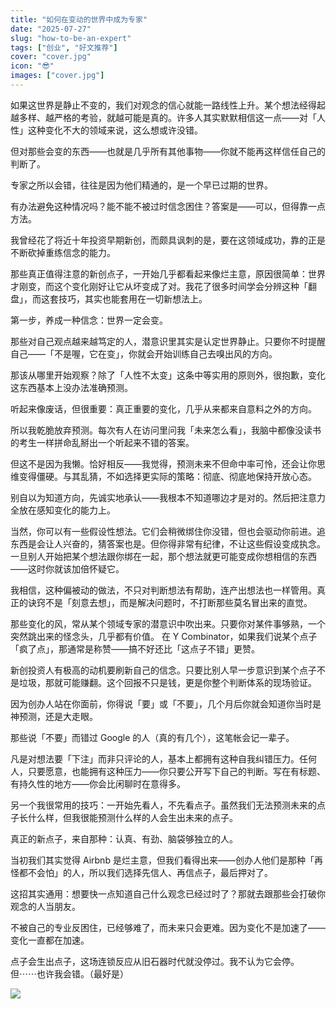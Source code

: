 ```yaml
---
title: "如何在变动的世界中成为专家"
date: "2025-07-27"
slug: "how-to-be-an-expert"
tags: ["创业", "好文推荐"]
cover: "cover.jpg"
icon: "😎"
images: ["cover.jpg"]
---
```

如果这世界是静止不变的，我们对观念的信心就能一路线性上升。某个想法经得起越多样、越严格的考验，就越可能是真的。许多人其实默默相信这一点——对「人性」这种变化不大的领域来说，这么想或许没错。



但对那些会变的东西——也就是几乎所有其他事物——你就不能再这样信任自己的判断了。



专家之所以会错，往往是因为他们精通的，是一个早已过期的世界。



有办法避免这种情况吗？能不能不被过时信念困住？答案是——可以，但得靠一点方法。



我曾经花了将近十年投资早期新创，而颇具讽刺的是，要在这领域成功，靠的正是不断砍掉重练信念的能力。



那些真正值得注意的新创点子，一开始几乎都看起来像烂主意，原因很简单：世界才刚变，而这个变化刚好让它从坏变成了对。我花了很多时间学会分辨这种「翻盘」，而这套技巧，其实也能套用在一切新想法上。



第一步，养成一种信念：世界一定会变。



那些对自己观点越来越笃定的人，潜意识里其实是认定世界静止。只要你不时提醒自己——「不是喔，它在变」，你就会开始训练自己去嗅出风的方向。



那该从哪里开始观察？除了「人性不太变」这条中等实用的原则外，很抱歉，变化这东西基本上没办法准确预测。



听起来像废话，但很重要：真正重要的变化，几乎从来都来自意料之外的方向。



所以我乾脆放弃预测。每次有人在访问里问我「未来怎么看」，我脑中都像没读书的考生一样拼命乱掰出一个听起来不错的答案。



但这不是因为我懒。恰好相反——我觉得，预测未来不但命中率可怜，还会让你思维变得僵硬。与其乱猜，不如选择更实际的策略：彻底、彻底地保持开放心态。



别自以为知道方向，先诚实地承认——我根本不知道哪边才是对的。然后把注意力全放在感知变化的能力上。



当然，你可以有一些假设性想法。它们会稍微绑住你没错，但也会驱动你前进。追东西是会让人兴奋的，猜答案也是。但你得非常有纪律，不让这些假设变成执念。
一旦别人开始把某个想法跟你绑在一起，那个想法就更可能变成你想相信的东西——这时你就该加倍怀疑它。



我相信，这种偏被动的做法，不只对判断想法有帮助，连产出想法也一样管用。真正的诀窍不是「刻意去想」，而是解决问题时，不打断那些莫名冒出来的直觉。



那些变化的风，常从某个领域专家的潜意识中吹出来。只要你对某件事够熟，一个突然跳出来的怪念头，几乎都有价值。
在 Y Combinator，如果我们说某个点子「疯了点」，那通常是称赞——搞不好还比「这点子不错」更赞。



新创投资人有极高的动机要刷新自己的信念。只要比别人早一步意识到某个点子不是垃圾，那就可能赚翻。这个回报不只是钱，更是你整个判断体系的现场验证。



因为创办人站在你面前，你得说「要」或「不要」，几个月后你就会知道你当时是神预测，还是大走眼。



那些说「不要」而错过 Google 的人（真的有几个），这笔帐会记一辈子。



凡是对想法要「下注」而非只评论的人，基本上都拥有这种自我纠错压力。任何人，只要愿意，也能拥有这种压力——你只要公开写下自己的判断。写在有标题、有持久性的地方——你会比闲聊时在意得多。



另一个我很常用的技巧：一开始先看人，不先看点子。虽然我们无法预测未来的点子长什么样，但我很能预测什么样的人会生出未来的点子。



真正的新点子，来自那种：认真、有劲、脑袋够独立的人。



当初我们其实觉得 Airbnb 是烂主意，但我们看得出来——创办人他们是那种「再怪都不会怕」的人，所以我们选择先信人、再信点子，最后押对了。



这招其实通用：想要快一点知道自己什么观念已经过时了？那就去跟那些会打破你观念的人当朋友。



不被自己的专业反困住，已经够难了，而未来只会更难。因为变化不是加速了——变化一直都在加速。



点子会生出点子，这场连锁反应从旧石器时代就没停过。我不认为它会停。
但⋯⋯也许我会错。（最好是）




![](https://prod-files-secure.s3.us-west-2.amazonaws.com/112d0858-5090-4d34-a606-b75eb8d65fd2/46476355-9cf3-4e99-9b7a-3531bc426380/1000202064.png?X-Amz-Algorithm=AWS4-HMAC-SHA256&X-Amz-Content-Sha256=UNSIGNED-PAYLOAD&X-Amz-Credential=ASIAZI2LB466YTUJ4PCX%2F20250912%2Fus-west-2%2Fs3%2Faws4_request&X-Amz-Date=20250912T153022Z&X-Amz-Expires=3600&X-Amz-Security-Token=IQoJb3JpZ2luX2VjELf%2F%2F%2F%2F%2F%2F%2F%2F%2F%2FwEaCXVzLXdlc3QtMiJIMEYCIQCqeRgDFY%2FIrrT5E8E7QQyNo4wrlpuFQM6uAj9pD%2F%2FJmAIhAJQdNCcRoIO3w3qIqySZjPdtykPNjzJ%2Bm10pf34HXCRyKv8DCDAQABoMNjM3NDIzMTgzODA1IgzgbjNNHYwCNeLJ%2FbUq3APn6Tce6EV7IpKzt36jb%2BAFi2NW7V0niPNLDsLab66JSEFii%2BuYubzu5e4uC%2FdhgfAIZJGRJ5zr3%2BH%2BvoKT%2BSOlGfmi%2Bm1YzbVFp8fof5xfHrUIfweLmv1ma8F%2FKN6jzzi%2FrKPZbRe73EN2aZs819GOpEyGhP5hI5URBsn9z1roU%2BN3jOeUZ0lSjZTXkJ3pixIjcZm%2FOe6I%2BuDqT4%2FwDD8mPgyq%2BQ16XRMxE9AoUlmmzZ96sSsSpCFz548EppC6aLDLtBZrCXjDucrdG5Bm5cQP1tevt6uiHzFcmbYPKNQfIJwAssYOLqTJsTb8ITnwpZh9IFNZYa4KAuGifusve67VYPw0j8SSxNpyl7VrruzSOwiCHewIVInd214LUf8Lnj3f0uB5t0IvSFZRYDAPb7tdz36D2%2F9rDNbFQ3Gz67ciietVqOlmVRPgesNsnPGOT3k0torOlePpvmx%2B6jE9bb7lWGQTFN%2BC%2FUzFmNwXkWJr1DR%2BpluRHvZgFoioXPLxpAGiINMX5E%2F6SuSfVeDkpAMSJC19tg6hmgumRCTHYiS5GCzNYc6RKKzxZh5a4NFS2TBKxiCrwWlPzQwZwJficRqUvyX9Ud%2B%2Bur%2F%2BZ0rh2hQyEK%2FG3zJeEyCXbzrw6zC%2B45DGBjqkAQmWhGIvccN%2BeCq5049Oxw42R81UFS8cJpB9W0Tb97kw33ejbIY3wt5uC4Ef%2BHGmmPF6g%2BcJbv0%2FkYhYzpHtuBvOj2x5WyylpfEHgmPfEi3OF%2FdYlFKk16xu1rNO8gSVjaT0J0%2BGMRox6tTIp48xBEpKGlr73xmfrsx5hMNf7MwhhaYvEKvpxBF83WdWMw0vYOk0SkL4Jdo4xe46pJ3D49vJk4RD&X-Amz-Signature=ab808a2989af8d2055962a6914630fdf18da97cfce7a9012cfd5e217083a975b&X-Amz-SignedHeaders=host&x-amz-checksum-mode=ENABLED&x-id=GetObject)

